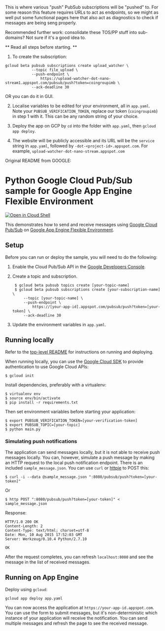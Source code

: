 This is where various "push" PubSub subscriptions will be "pushed" to.
For some reason this feature requires URLs to act as endpoints,
so we might as well put some functional pages here that also act as
diagnostics to check if messages are being seng properly.

Recommended further work: consolidate these TOS/PP stuff into sub-domains?
Not sure if it's a good idea to.

** Read all steps before starting. **

1. To create the subscription:

```
gcloud beta pubsub subscriptions create upload_watcher \
            --topic file_upload \
            --push-endpoint \
                https://upload-watcher-dot-nano-stream1.appspot.com/pubsub/push?token=coingroupimb \
            --ack-deadline 30
```

OR you can do it in GUI.

2. Localise variables to be edited for your environment, all in `app.yaml`. Note your `PUBSUB_VERIFICATION_TOKEN`, replace our token (`coingroupimb`) in step 1 with it. This can be any random string of your choice.

3. Deploy the app on GCP by `cd` into the folder with `app.yaml`, then `gcloud app deploy`.

4. The website will be publicly accessible and its URL will be the `service` string in `app.yaml`, followed by `-dot-<project-id>.appspot.com`. For example, `upload-watcher-dot-nano-stream.appspot.com`


Original README from GOOGLE:

# Python Google Cloud Pub/Sub sample for Google App Engine Flexible Environment

[![Open in Cloud Shell][shell_img]][shell_link]

[shell_img]: http://gstatic.com/cloudssh/images/open-btn.png
[shell_link]: https://console.cloud.google.com/cloudshell/open?git_repo=https://github.com/GoogleCloudPlatform/python-docs-samples&page=editor&open_in_editor=appengine/flexible/pubsub/README.md

This demonstrates how to send and receive messages using [Google Cloud Pub/Sub](https://cloud.google.com/pubsub) on [Google App Engine Flexible Environment](https://cloud.google.com/appengine).

## Setup

Before you can run or deploy the sample, you will need to do the following:

1. Enable the Cloud Pub/Sub API in the [Google Developers Console](https://console.developers.google.com/project/_/apiui/apiview/pubsub/overview).

2. Create a topic and subscription.

        $ gcloud beta pubsub topics create [your-topic-name]
        $ gcloud beta pubsub subscriptions create [your-subscription-name] \
            --topic [your-topic-name] \
            --push-endpoint \
                https://[your-app-id].appspot.com/pubsub/push?token=[your-token] \
            --ack-deadline 30

3. Update the environment variables in ``app.yaml``.

## Running locally

Refer to the [top-level README](../README.md) for instructions on running and deploying.

When running locally, you can use the [Google Cloud SDK](https://cloud.google.com/sdk) to provide authentication to use Google Cloud APIs:

    $ gcloud init

Install dependencies, preferably with a virtualenv:

    $ virtualenv env
    $ source env/bin/activate
    $ pip install -r requirements.txt

Then set environment variables before starting your application:

    $ export PUBSUB_VERIFICATION_TOKEN=[your-verification-token]
    $ export PUBSUB_TOPIC=[your-topic]
    $ python main.py

### Simulating push notifications

The application can send messages locally, but it is not able to receive push messages locally. You can, however, simulate a push message by making an HTTP request to the local push notification endpoint. There is an included ``sample_message.json``. You can use
``curl`` or [httpie](https://github.com/jkbrzt/httpie) to POST this:

    $ curl -i --data @sample_message.json ":8080/pubsub/push?token=[your-token]"

Or

    $ http POST ":8080/pubsub/push?token=[your-token]" < sample_message.json

Response:

    HTTP/1.0 200 OK
    Content-Length: 2
    Content-Type: text/html; charset=utf-8
    Date: Mon, 10 Aug 2015 17:52:03 GMT
    Server: Werkzeug/0.10.4 Python/2.7.10

    OK

After the request completes, you can refresh ``localhost:8080`` and see the message in the list of received messages.

## Running on App Engine

Deploy using `gcloud`:

    gcloud app deploy app.yaml

You can now access the application at `https://your-app-id.appspot.com`. You can use the form to submit messages, but it's non-deterministic which instance of your application will receive the notification. You can send multiple messages and refresh the page to see the received message.
